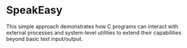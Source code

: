 # SpeakEasy
This simple approach demonstrates how C programs can interact with external processes and system-level utilities to extend their capabilities beyond basic text input/output.
